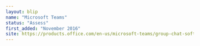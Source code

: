 ```yaml
---
layout: blip
name: "Microsoft Teams"
status: "Assess"
first_added: "November 2016"
site: https://products.office.com/en-us/microsoft-teams/group-chat-software
---
```

